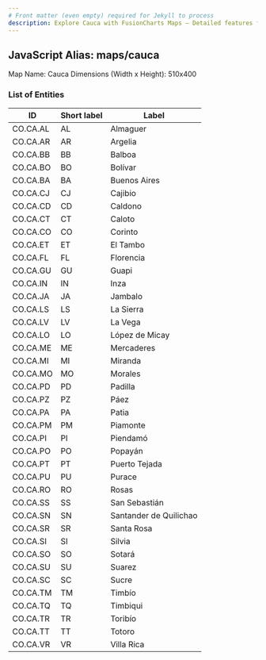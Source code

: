 ```yaml
---
# Front matter (even empty) required for Jekyll to process
description: Explore Cauca with FusionCharts Maps – Detailed features for seamless integration. Try now & enhance your data visualization today! 
---
```


## JavaScript Alias: maps/cauca

Map Name: Cauca
Dimensions (Width x Height): 510x400





### List of Entities

ID | Short label | Label
---|---|---|
CO.CA.AL|AL|Almaguer
CO.CA.AR|AR|Argelia
CO.CA.BB|BB|Balboa
CO.CA.BO|BO|Bolívar
CO.CA.BA|BA|Buenos Aires
CO.CA.CJ|CJ|Cajibio
CO.CA.CD|CD|Caldono
CO.CA.CT|CT|Caloto
CO.CA.CO|CO|Corinto
CO.CA.ET|ET|El Tambo
CO.CA.FL|FL|Florencia
CO.CA.GU|GU|Guapi
CO.CA.IN|IN|Inza
CO.CA.JA|JA|Jambalo
CO.CA.LS|LS|La Sierra
CO.CA.LV|LV|La Vega
CO.CA.LO|LO|López de Micay
CO.CA.ME|ME|Mercaderes
CO.CA.MI|MI|Miranda
CO.CA.MO|MO|Morales
CO.CA.PD|PD|Padilla
CO.CA.PZ|PZ|Páez
CO.CA.PA|PA|Patia
CO.CA.PM|PM|Piamonte
CO.CA.PI|PI|Piendamó
CO.CA.PO|PO|Popayán
CO.CA.PT|PT|Puerto Tejada
CO.CA.PU|PU|Purace
CO.CA.RO|RO|Rosas
CO.CA.SS|SS|San Sebastián
CO.CA.SN|SN|Santander de Quilichao
CO.CA.SR|SR|Santa Rosa
CO.CA.SI|SI|Silvia
CO.CA.SO|SO|Sotará
CO.CA.SU|SU|Suarez
CO.CA.SC|SC|Sucre
CO.CA.TM|TM|Timbío
CO.CA.TQ|TQ|Timbiqui
CO.CA.TR|TR|Toribío
CO.CA.TT|TT|Totoro
CO.CA.VR|VR|Villa Rica